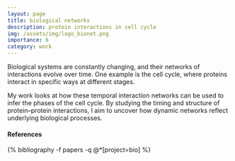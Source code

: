 ```yaml
---
layout: page
title: biological networks
description: protein interactions in cell cycle
img: /assets/img/logo_bionet.png
importance: 6
category: work
---
```


Biological systems are constantly changing, and their networks of interactions evolve over time. One example is the cell cycle, where proteins interact in specific ways at different stages.

My work looks at how these temporal interaction networks can be used to infer the phases of the cell cycle. By studying the timing and structure of protein–protein interactions, I aim to uncover how dynamic networks reflect underlying biological processes.


#### References

<div class="publications">
{% bibliography -f papers -q @*[project=bio] %}
</div>
